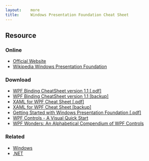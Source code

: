 ```yaml
---
layout:    more
title:     Windows Presentation Foundation Cheat Sheet
---
```

<div class="content content-400">
    <div class="board board-326">
        <h2 class="board-title">Resource</h2>
        <div class="board-card">
            <h3 class="board-card-title">Online</h3>
            <ul>
                <li><a href="http://msdn.microsoft.com/en-us/library/ms754130.aspx">Official Website</a></li>
                <li><a href="http://en.wikipedia.org/wiki/Windows_Presentation_Foundation">Wikipedia Windows Presentation Foundation</a></li>
            </ul>
        </div>
        <div class="board-card">
            <h3 class="board-card-title">Download</h3>
            <ul>
                <li><a href="http://www.nbdtech.com/Blog/archive/2009/02/02/wpf-xaml-data-binding-cheat-sheet.aspx">WPF Binding CheatSheet version 1.1 [.pdf]</a></li>
                <li><a href="/static/cs/WpfBinding.pdf">WPF Binding CheatSheet version 1.1 [backup]</a></li>
                <li><a href="http://blog.blueboxes.co.uk/2009/02/03/xaml-for-wpf-cheatsheet/">XAML for WPF Cheat Sheet [.pdf]</a></li>
                <li><a href="/static/cs/wpfcheatsheet.pdf">XAML for WPF Cheat Sheet [backup]</a></li>
                <li><a href="http://refcardz.dzone.com/refcardz/getting-started-windows">Getting Started with Windows Presentation Foundation [.pdf]</a></li>
                <li><a href="http://www.codeproject.com/KB/WPF/WPFControlsQS.aspx">WPF Controls - A Visual Quick Start</a></li>
                <li><a href="http://www.devx.com/dotnet/Article/41560/1954?pf=true">WPF Wonders: An Alphabetical Compendium of WPF Controls</a></li>
            </ul>
        </div>
        <div class="board-card">
            <h3 class="board-card-title">Related</h3>
            <ul>
                <li><a href="/windows" title="Windows Cheat Sheet">Windows</a></li>
                <li><a href="/dotnet" title=".NET Cheat Sheet">.NET</a></li>
            </ul>
        </div>
    </div>
</div>
